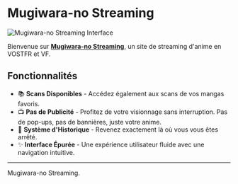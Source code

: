 # Mugiwara-no Streaming

![Mugiwara-no Streaming Interface]([https://media.discordapp.net/attachments/1216077853838278758/1216375281372106833/preview.png?ex=660028c2&is=65edb3c2&hm=bb093e9c7a836f4a6675a90bda7bbd02b89c5828e547264e1cedf07da0991d59&=&format=webp&quality=lossless&width=1215&height=671](https://media.discordapp.net/attachments/1216077853838278758/1218894665680551956/image.png?ex=6609531e&is=65f6de1e&hm=d6b3837e1c357f82575e02e32cfe75757c95b29c2d64c2a62ae7af9553f0da9a&=&format=webp&quality=lossless&width=1213&height=671))

Bienvenue sur [**Mugiwara-no Streaming**](https://mugiwara-no-streaming.netlify.app), un site de streaming d'anime en VOSTFR et VF.

## Fonctionnalités

- 📚 **Scans Disponibles** - Accédez également aux scans de vos mangas favoris.
- 📺 **Pas de Publicité** - Profitez de votre visionnage sans interruption. Pas de pop-ups, pas de bannières, juste votre anime.
- 🔖 **Système d'Historique** - Revenez exactement là où vous vous êtes arrêté.
- ✨ **Interface Épurée** - Une expérience utilisateur fluide avec une navigation intuitive.

---

Mugiwara-no Streaming.
